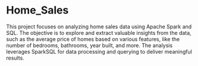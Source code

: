 # Home_Sales


This project focuses on analyzing home sales data using Apache Spark and SQL. The objective is to explore and extract valuable insights from the data, such as the average price of homes based on various features, like the number of bedrooms, bathrooms, year built, and more. The analysis leverages SparkSQL for data processing and querying to deliver meaningful results.

